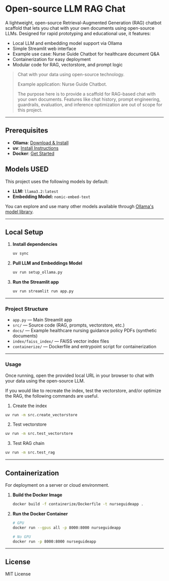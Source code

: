 # Open-source LLM RAG Chat

A lightweight, open-source Retrieval-Augmented Generation (RAG) chatbot scaffold that lets you chat with your own documents using open-source LLMs. Designed for rapid prototyping and educational use, it features:
- Local LLM and embedding model support via Ollama
- Simple Streamlit web interface
- Example use case: Nurse Guide Chatbot for healthcare document Q&A
- Containerization for easy deployment
- Modular code for RAG, vectorstore, and prompt logic

> Chat with your data using open-source technology.
> 
> Example application: Nurse Guide Chatbot.
> 
> The purpose here is to provide a scaffold for RAG-based chat with your own documents. Features like chat history, prompt engineering, guardrails, evaluation, and inference optimization are out of scope for this project.
---

## Prerequisites

- **Ollama**: [Download & Install](https://ollama.com/download)
- **uv**: [Install Instructions](https://docs.astral.sh/uv/#installation)
- **Docker**: [Get Started](https://www.docker.com/get-started/)

## Models USED

This project uses the following models by default:

- **LLM:** `llama3.2:latest`
- **Embedding Model:** `nomic-embed-text`

You can explore and use many other models available through [Ollama's model library](https://ollama.com/search).

---

## Local Setup

1. **Install dependencies**
   ```sh
   uv sync
   ```

2. **Pull LLM and Embeddings Model**
   ```sh
   uv run setup_ollama.py
   ```

3. **Run the Streamlit app**
   ```sh
   uv run streamlit run app.py
   ```

---

### Project Structure

- `app.py` — Main Streamlit app
- `src/` — Source code (RAG, prompts, vectorstore, etc.)
- `docs/` — Example healthcare nursing guidance policy PDFs (synthetic documents)
- `index/faiss_index/` — FAISS vector index files
- `containerize/` — Dockerfile and entrypoint script for containerization

---

### Usage

Once running, open the provided local URL in your browser to chat with your data using the open-source LLM.

If you would like to recreate the index, test the vectorstore, and/or optimize the RAG, the following commands are useful.

1. Create the index
```sh
uv run -m src.create_vectorstore
```

2. Test vectorstore
```sh
uv run -m src.test_vectorstore
```

3. Test RAG chain
```sh
uv run -m src.test_rag
```
---
## Containerization
For deployment on a server or cloud environment.

1. **Build the Docker Image**
    ```sh
    docker build -f containerize/Dockerfile -t nurseguideapp .
    ```

2. **Run the Docker Container**
    ```sh
    # GPU
    docker run --gpus all -p 8000:8000 nurseguideapp

    # No GPU
    docker run -p 8000:8000 nurseguideapp
    ```

---
## License

MIT License